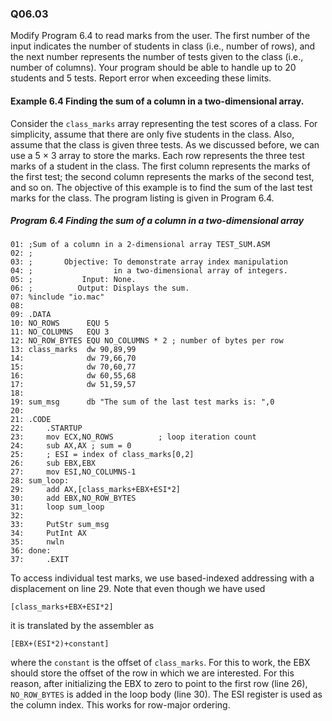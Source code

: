 
### Q06.03

Modify Program 6.4 to read marks from the user. The first number of the input indicates the number of students in class (i.e., number of rows), and the next number represents the number of tests given to the class (i.e., number of columns). Your program should be able to handle up to 20 students and 5 tests. Report error when exceeding these limits.

#### Example 6.4 Finding the sum of a column in a two-dimensional array.
Consider the `class_marks` array representing the test scores of a class. For simplicity, assume that there are only five students in the class. Also, assume that the class is given three tests. As we discussed before, we can use a 5 × 3 array to store the marks. Each row represents the three test marks of a student in the class. The first column represents the marks of the first test; the second column represents the marks of the second test, and so on. The objective of this example is to find the sum of the last test marks for the class. The program listing is given in Program 6.4.
##### Program 6.4 Finding the sum of a column in a two-dimensional array
```
01: ;Sum of a column in a 2-dimensional array TEST_SUM.ASM
02: ;
03: ; 		Objective: To demonstrate array index manipulation
04: ; 				   in a two-dimensional array of integers.
05: ; 			Input: None.
06: ;		   Output: Displays the sum.
07: %include "io.mac"
08:
09: .DATA
10: NO_ROWS 	 EQU 5
11: NO_COLUMNS 	 EQU 3
12: NO_ROW_BYTES EQU NO_COLUMNS * 2 ; number of bytes per row
13: class_marks  dw 90,89,99
14:				 dw 79,66,70
15:				 dw 70,60,77
16:				 dw 60,55,68
17:				 dw 51,59,57
18:
19: sum_msg 	 db "The sum of the last test marks is: ",0
20:
21: .CODE
22: 	.STARTUP
23: 	mov ECX,NO_ROWS			 ; loop iteration count
24: 	sub AX,AX ; sum = 0
25: 	; ESI = index of class_marks[0,2]
26: 	sub EBX,EBX
27: 	mov ESI,NO_COLUMNS-1
28: sum_loop:
29: 	add AX,[class_marks+EBX+ESI*2]
30: 	add EBX,NO_ROW_BYTES
31: 	loop sum_loop
32:
33: 	PutStr sum_msg
34: 	PutInt AX
35: 	nwln
36: done:
37: 	.EXIT
```
To access individual test marks, we use based-indexed addressing with a displacement on line 29. Note that even though we have used
```
[class_marks+EBX+ESI*2]
```
it is translated by the assembler as
```
[EBX+(ESI*2)+constant]
```
where the `constant` is the offset of `class_marks`. For this to work, the EBX should store the offset of the row in which we are interested. For this reason, after initializing the EBX to zero to point to the first row (line 26), `NO_ROW_BYTES` is added in the loop body (line 30). The ESI register is used as the column index. This works for row-major ordering.